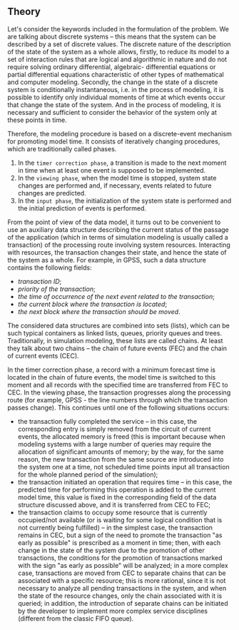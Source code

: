 ## Theory

Let's consider the keywords included in the formulation of the problem.
We are talking about discrete systems – this means that the system can be described by a set of discrete values. The discrete nature of the description of the state of the system as a whole allows, firstly, to reduce its model to a set of interaction rules that are logical and algorithmic in nature and do not require solving ordinary differential, algebraic-
differential equations or partial differential equations characteristic of other types of mathematical and computer modeling. Secondly, the change in the state of a discrete system is conditionally instantaneous, i.e. in the process of modeling, it is possible to identify only individual moments of time at which
events occur that change the state of the system. And in the process of modeling, it is necessary and sufficient to consider the behavior of the system only at these points in time.

Therefore, the modeling procedure is based on a discrete-event mechanism for promoting model time. It consists of iteratively changing procedures, which are traditionally called phases.
1) In the `timer correction phase`, a transition is made to the next moment in time when at least one event is supposed to be implemented.
2) In the `viewing phase`, when the model time is stopped, system state changes are performed and, if necessary, events  related to future changes are predicted.
3) In the `input phase`, the initialization of the system state is performed and the initial prediction of events is performed.

From the point of view of the data model, it turns out to be convenient to use an auxiliary data structure describing the current status of the passage of the application (which in terms of simulation modeling
is usually called a transaction) of the processing route involving system resources. Interacting with resources, the transaction changes their state, and hence the state of the system as a whole. For example, in GPSS, such
a data structure contains the following fields:

- _transaction ID_;
- _priority of the transaction_;
- _the time of occurrence of the next event related to the transaction_;
- _the current block where the transaction is located_;
- _the next block where the transaction should be moved_.

The considered data structures are combined into sets (lists), which can be such typical containers as linked lists, queues, priority queues and trees. Traditionally, in
simulation modeling, these lists are called chains. At least they talk about two chains – the chain of future events (FEC) and the chain of current events (CEC).

In the timer correction phase, a record with a minimum forecast time is located in the chain of future events, the model time is switched to this moment and all records with the specified time are transferred from FEC to CEC. In the viewing phase, the transaction progresses along the processing route (for example, GPSS - the line numbers through which the transaction passes change). This continues until one of the following situations occurs:
- the transaction fully completed the service – in this case, the corresponding entry is simply removed from the circuit of current events, the allocated memory is freed (this is important because when modeling systems with a large number of queries may require the allocation of significant amounts of memory; by the way, for the
same reason, the new transaction from the same source are introduced into the system one at a time, not scheduled time points input all
transaction for the whole planned period of the simulation);
- the transaction initiated an operation that requires time – in this case, the predicted time for
performing this operation is added to the current model time, this value is fixed in
the corresponding field of the data structure discussed above, and it is transferred from CEC to FEC;
- the transaction claims to occupy some resource that is currently occupied/not available (or is waiting for some logical condition that is not currently being fulfilled) – in the simplest case, the transaction remains in CEC, but a sign of the need to promote the transaction "as early as possible" is prescribed as a moment in time; then, with each change in the state of the system due to the promotion of other transactions, the conditions for the promotion of transactions marked with the sign "as early as possible" will be analyzed; in a more complex case, transactions are moved from CEC to separate chains that can be associated with a specific resource; this is more rational, since it is not necessary to analyze all pending transactions in the system, and when the state of the resource changes, only the chain associated with it is queried; in addition, the introduction of separate chains can be initiated by the developer to implement more complex service disciplines (different from the classic FIFO queue).
